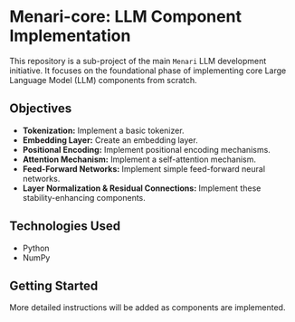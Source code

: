 # Menari-core: LLM Component Implementation

This repository is a sub-project of the main `Menari` LLM development initiative. It focuses on the foundational phase of implementing core Large Language Model (LLM) components from scratch.

## Objectives

-   **Tokenization:** Implement a basic tokenizer.
-   **Embedding Layer:** Create an embedding layer.
-   **Positional Encoding:** Implement positional encoding mechanisms.
-   **Attention Mechanism:** Implement a self-attention mechanism.
-   **Feed-Forward Networks:** Implement simple feed-forward neural networks.
-   **Layer Normalization & Residual Connections:** Implement these stability-enhancing components.

## Technologies Used

-   Python
-   NumPy

## Getting Started

More detailed instructions will be added as components are implemented.
